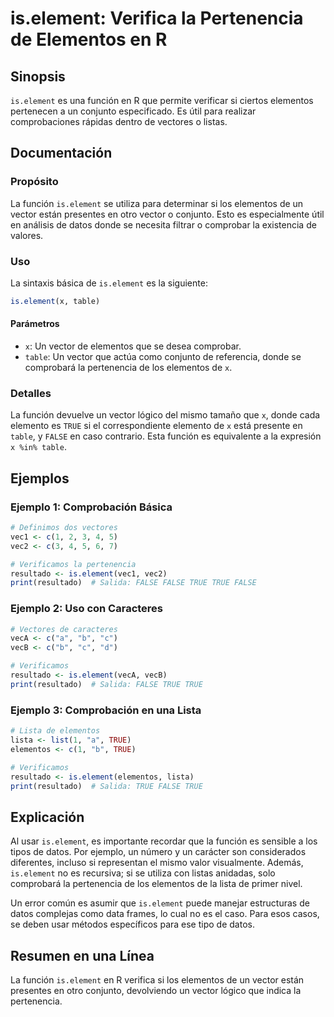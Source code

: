 <!--
Meta Description: # is.element: Verifica la Pertenencia de Elementos en R ## Sinopsis `is.element` es una función en R que permite verificar si ciertos elementos perten...
Meta Keywords: element, elementos, true, que, vector
-->

# is.element: Verifica la Pertenencia de Elementos en R

## Sinopsis
`is.element` es una función en R que permite verificar si ciertos elementos pertenecen a un conjunto especificado. Es útil para realizar comprobaciones rápidas dentro de vectores o listas.

## Documentación
### Propósito
La función `is.element` se utiliza para determinar si los elementos de un vector están presentes en otro vector o conjunto. Esto es especialmente útil en análisis de datos donde se necesita filtrar o comprobar la existencia de valores.

### Uso
La sintaxis básica de `is.element` es la siguiente:

```R
is.element(x, table)
```

#### Parámetros
- `x`: Un vector de elementos que se desea comprobar.
- `table`: Un vector que actúa como conjunto de referencia, donde se comprobará la pertenencia de los elementos de `x`.

### Detalles
La función devuelve un vector lógico del mismo tamaño que `x`, donde cada elemento es `TRUE` si el correspondiente elemento de `x` está presente en `table`, y `FALSE` en caso contrario. Esta función es equivalente a la expresión `x %in% table`.

## Ejemplos
### Ejemplo 1: Comprobación Básica
```R
# Definimos dos vectores
vec1 <- c(1, 2, 3, 4, 5)
vec2 <- c(3, 4, 5, 6, 7)

# Verificamos la pertenencia
resultado <- is.element(vec1, vec2)
print(resultado)  # Salida: FALSE FALSE TRUE TRUE FALSE
```

### Ejemplo 2: Uso con Caracteres
```R
# Vectores de caracteres
vecA <- c("a", "b", "c")
vecB <- c("b", "c", "d")

# Verificamos
resultado <- is.element(vecA, vecB)
print(resultado)  # Salida: FALSE TRUE TRUE
```

### Ejemplo 3: Comprobación en una Lista
```R
# Lista de elementos
lista <- list(1, "a", TRUE)
elementos <- c(1, "b", TRUE)

# Verificamos
resultado <- is.element(elementos, lista)
print(resultado)  # Salida: TRUE FALSE TRUE
```

## Explicación
Al usar `is.element`, es importante recordar que la función es sensible a los tipos de datos. Por ejemplo, un número y un carácter son considerados diferentes, incluso si representan el mismo valor visualmente. Además, `is.element` no es recursiva; si se utiliza con listas anidadas, solo comprobará la pertenencia de los elementos de la lista de primer nivel. 

Un error común es asumir que `is.element` puede manejar estructuras de datos complejas como data frames, lo cual no es el caso. Para esos casos, se deben usar métodos específicos para ese tipo de datos.

## Resumen en una Línea
La función `is.element` en R verifica si los elementos de un vector están presentes en otro conjunto, devolviendo un vector lógico que indica la pertenencia.